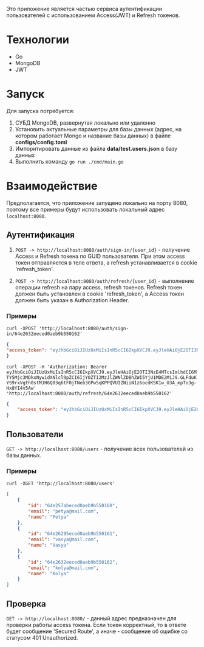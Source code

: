 Это приложение является частью сервиса аутентификации 
пользователей с использованием Access(JWT) и Refresh токенов.

# Технологии
- Go
- MongoDB
- JWT

# Запуск
Для запуска потребуется:
1. СУБД MongoDB, развернутая локально или удаленно
2. Установить актуальные параметры для базы данных (адрес, на котором работает Mongo и название базы данных) в файле **configs/config.toml** 
3. Импоритировать данные из файла **data/test.users.json** в базу данных 
4. Выполнить команду `go run ./cmd/main.go`

# Взаимодействие 
Предполагается, что приложение запущено локально на порту 8080, поэтому 
все примеры будут использовать локальный адрес `localhost:8080`.

## Аутентификация

1. `POST -> http://localhost:8080/auth/sign-in/{user_id}` - получение Access и Refresh токена 
по GUID пользователя. При этом access токен отправляется в теле ответа, а refresh устанавливается в cookie 'refresh_token'.

2. `POST -> http://localhost:8080/auth/refresh/{user_id}` - выполнение операции refresh на пару access, refresh токенов.
   Refresh токен должен быть установлен в cookie 'refresh_token', а Access токен должен быть указан в Authorization Header.

### Примеры 

`curl -XPOST 'http://localhost:8080/auth/sign-in/64e2632eeced0aeb9b550162'`

```json
{
"access_token": "eyJhbGciOiJIUzUxMiIsInR5cCI6IkpXVCJ9.eyJleHAiOjE2OTI3NzE4MTcsImlhdCI6MTY5Mjc3MDkxNywidXNlcl9pZCI6IjY0ZTI2MzJlZWNlZDBhZWI5YjU1MDE2MiJ9.GLFduKYS9rxVgth0stMJH6Q03q6tF0jTNeb3GPw5qKPPQVUIZNiiN1z6ocdKSK1w_U3A_mpTo3g-Hx8YI4v5Aw"
}
```

`curl -XPOST -H 'Authorization: Bearer eyJhbGciOiJIUzUxMiIsInR5cCI6IkpXVCJ9.eyJleHAiOjE2OTI3NzE4MTcsImlhdCI6MTY5Mjc3MDkxNywidXNlcl9pZCI6IjY0ZTI2MzJlZWNlZDBhZWI5YjU1MDE2MiJ9.GLFduKYS9rxVgth0stMJH6Q03q6tF0jTNeb3GPw5qKPPQVUIZNiiN1z6ocdKSK1w_U3A_mpTo3g-Hx8YI4v5Aw' 'http://localhost:8080/auth/refresh/64e2632eeced0aeb9b550162'`

```json
{
    "access_token": "eyJhbGciOiJIUzUxMiIsInR5cCI6IkpXVCJ9.eyJleHAiOjE2OTI3NzE4NzYsImlhdCI6MTY5Mjc3MDk3NiwidXNlcl9pZCI6Ik9iamVjdElEKFwiNjRlMjYzMmVlY2VkMGFlYjliNTUwMTYyXCIpIn0.qD5LR7WYA5CV7cwJJNgtC25YHLCLJO94gpyfe2t2qJGKoNUXfRwp5xs5MYW4LWkAEBykYpYaN7P1qldGJQ8Kzw"
}
```

## Пользователи 

`GET -> http://localhost:8080/users` - получение всех пользователей из базы данных.

### Примеры 

`curl -XGET 'http://localhost:8080/users'`

```json
[
    {
        "id": "64e257abeced0aeb9b550160",
        "email": "petya@mail.com",
        "name": "Petya"
    },
    {
        "id": "64e26295eced0aeb9b550161",
        "email": "vasya@mail.com",
        "name": "Vasya"
    },
    {
        "id": "64e2632eeced0aeb9b550162",
        "email": "kolya@mail.com",
        "name": "Kolya"
    }
]
```

## Проверка

`GET -> http://localhost:8080/` - данный адрес предназначен для проверки работы acсess токена. Если токен корректный, то в ответе будет сообщение 'Secured Route',
а иначе - сообщение об ошибке со статусом 401 Unauthorized.
